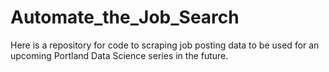 # Automate_the_Job_Search
Here is a repository for code to scraping job posting data to be used for an upcoming Portland Data Science series in the future.

